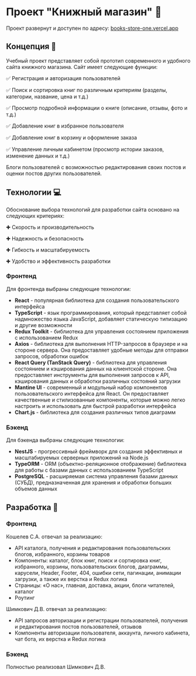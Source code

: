 # Проект "Книжный магазин" 📖

Проект развернут и доступен по адресу: [books-store-one.vercel.app](https://books-store-one.vercel.app/)

## Концепция 🎯

Учебный проект представляет собой прототип современного и удобного сайта книжного магазина. Сайт имеет следующие функции:

✅   Регистрация и авторизация пользователей

✅   Поиск и сортировка книг по различным критериям (разделы, категории, название, цена и т.д.)

✅   Просмотр подробной информации о книге (описание, отзывы, фото и т.д.)

✅   Добавление книг в избранное пользователя

✅   Добавление книг в корзину и оформление заказа

✅   Управление личным кабинетом (просмотр истории заказов, изменение данных и т.д.)

Блоги пользователей с возможностью редактирования своих постов и оценки постов других пользователей.

## Технологии 💻

Обоснование выбора технологий для разработки сайта основано на следующих критериях:

✚ Скорость и производительность

✚ Надежность и безопасность

✚ Гибкость и масштабируемость

✚ Удобство и эффективность разработки

### Фронтенд

Для фронтенда выбраны следующие технологии:

- **React** - популярная библиотека для создания пользовательского интерфейса
- **TypeScript** - язык программирования, который представляет собой надмножество языка JavaScript, добавляет статическую типизацию и другие возможности
- **Redux Toolkit** - библиотека для управления состоянием приложения с использованием Redux
- **Axios** - библиотека для выполнения HTTP-запросов в браузере и на стороне сервера. Она предоставляет удобные методы для отправки запросов, обработки ошибок
- **React Query (TanStack Query)** - библиотека для управления состоянием и кэширования данных на клиентской стороне. Она предоставляет инструменты для выполнения запросов к API, кэширования данных и обработки различных состояний загрузки
- **Mantine UI** - современный и модульный набор компонентов пользовательского интерфейса для React. Он предоставляет качественные и стилизованные компоненты, которые можно легко настроить и использовать для быстрой разработки интерфейса
- **Chart.js** - библиотека для создания различных типов диаграмм

### Бэкенд

Для бэкенда выбраны следующие технологии:

- **NestJS** - прогрессивный фреймворк для создания эффективных и масштабируемых серверных приложений на Node.js
- **TypeORM** - ORM (объектно-реляционное отображение) библиотека для работы с базами данных с использованием TypeScript
- **PostgreSQL** - расширяемая система управления базами данных (СУБД), предназначенная для хранения и обработки больших объемов данных

## Разработка 🚀

### Фронтенд

Кошелев С.А. отвечал за реализацию:

- API каталога, получения и редактирования пользовательских блогов, избранного, корзины товаров
- Компоненты:  каталог, блок книг, поиск и сортировка книг, избранного, корзины, пользовательских блогов, диаграммы, карусели, Header, Footer, 404, ошибки сети, пагинации, анимации загрузки, а также их верстка и Redux логика
- Страницы:  «О нас», главная, доставка, акции, блоги читателей, каталог
- Роутинг

Шимкович Д.В. отвечал за реализацию:

- API запросов авторизации и регистрации пользователей, получения и редактирования постов пользователей, отзывов
- Компоненты авторизации пользователя, аккаунта, личного кабинета, чат бота, их верстка и Redux логика

### Бэкенд

Полностью реализовал Шимкович Д.В.
